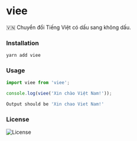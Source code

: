 # viee

🇻🇳 Chuyển đổi Tiếng Việt có dấu sang không dấu.

### Installation

```sh
yarn add viee
```

### Usage

```javascript
import viee from 'viee';

console.log(viee('Xin chào Việt Nam!'));
```

```sh
Output should be 'Xin chao Viet Nam!'
```

### License

![License](https://img.shields.io/github/license/cuongw/viee.svg?style=flat-square)
